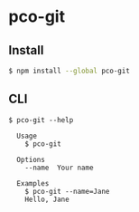 # pco-git

## Install

```bash
$ npm install --global pco-git
```

## CLI

```
$ pco-git --help

  Usage
    $ pco-git

  Options
    --name  Your name

  Examples
    $ pco-git --name=Jane
    Hello, Jane
```
